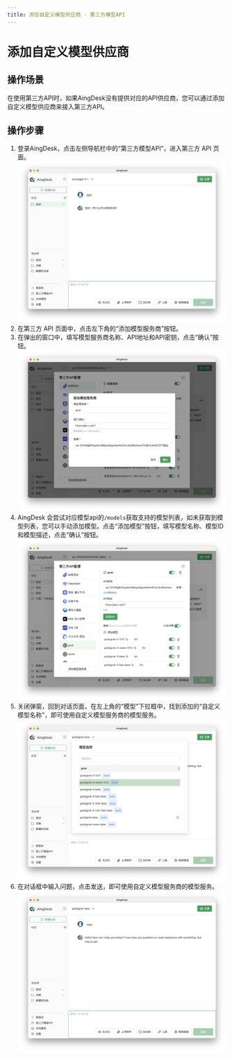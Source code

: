 ```yaml
---
title: 添加自定义模型供应商 - 第三方模型API 
---
```

# 添加自定义模型供应商
## 操作场景
在使用第三方API时，如果AingDesk没有提供对应的API供应商，您可以通过添加自定义模型供应商来接入第三方API。
## 操作步骤
1. 登录AingDesk，点击左侧导航栏中的“第三方模型API”，进入第三方 API 页面。
![third_api](img/third_api.png)
2. 在第三方 API 页面中，点击左下角的“添加模型服务商”按钮。
3. 在弹出的窗口中，填写模型服务商名称、API地址和API密钥，点击“确认”按钮。
![add_api](img/add_api.png)
4. AingDesk 会尝试对应模型api的`/models`获取支持的模型列表，如未获取到模型列表，您可以手动添加模型。点击“添加模型”按钮，填写模型名称、模型ID和模型描述，点击“确认”按钮。
![models](img/models.png)
5. 关闭弹窗，回到对话页面，在左上角的“模型”下拉框中，找到添加的“自定义模型名称”，即可使用自定义模型服务商的模型服务。
![custom_model](img/custom_model.png)
6. 在对话框中输入问题，点击发送，即可使用自定义模型服务商的模型服务。
![custom_chat](img/custom_chat.png)